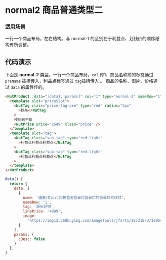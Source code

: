 # normal2 商品普通类型二

### 适用场景

一行一个商品布局，左右结构。与 normal-1 的区别在于利益点、划线价的顺序结构有所调整。

## 代码演示

下面是 **normal-2** 类型，一行一个商品布局，`col` 传1，商品名称前的标签通过 `preName` 插槽传入，利益点标签通过 `tag`插槽传入 。
商品的名称、图片、价格通过 `data` 的属性传的。


```html
<NutProduct :data="[data1, params]" col="1" type="normal-2" nameRow="1" linePricePre="日常价">
  <template slot="priceSlot">
    <NutTag class="price-tag-pre" type="red" radius="2px"
      >秒杀</NutTag
    >
    预估到手价
    <NutPrice price="1649" class="price" />
  </template>
  <template slot="tag">
    <NutTag class="sub-tag" type="red-light"
      >利益点利益点利益点</NutTag
    >
    <NutTag class="sub-tag" type="red-light"
      >利益点利益点利益点</NutTag
    >
  </template>
</NutProduct>
```
```javascript
data() {
  return {
    data: [
      {
        name: '迪奥(Dior)烈艳蓝金唇膏口唇膏口红唇膏口红红红',
        nameRow: '1',
        tag: '源头好物',
        linePrice: '4999',
        image:
          'https://img12.360buyimg.com/imagetools/jfs/t1/185218/3/12954/50806/60ead6b5E2716e7ee/d51415655b04ad48.png'
      }
    ],
    params: {
      cDesc: false
    }
  };
}
```

